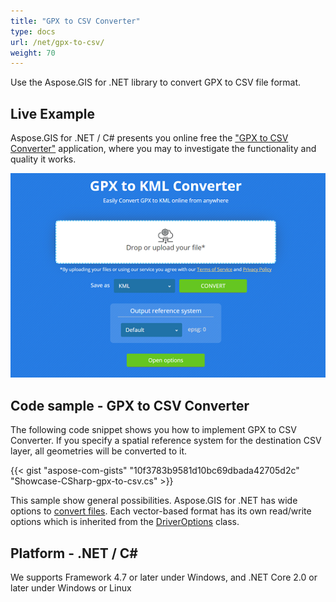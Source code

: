 ```yaml
---
title: "GPX to CSV Converter"
type: docs
url: /net/gpx-to-csv/
weight: 70
---
```


Use the Aspose.GIS for .NET library to convert GPX to CSV file format.

## **Live Example**

Aspose.GIS for .NET / C# presents you online free the ["GPX to CSV Converter"](https://products.aspose.app/gis/conversion/gpx-to-csv) application, where you may to investigate the functionality and quality it works.

![GPX to CSV Converter App](conversion.png)

## **Code sample - GPX to CSV Converter**

The following code snippet shows you how to implement GPX to CSV Converter. If you specify a spatial reference system for the destination CSV layer, all geometries will be converted to it. 

{{< gist "aspose-com-gists" "10f3783b9581d10bc69dbada42705d2c" "Showcase-CSharp-gpx-to-csv.cs" >}}

This sample show general possibilities. Aspose.GIS for .NET has wide options to [convert files](https://docs.aspose.com/gis/net/vector-layers/). Each vector-based format has its own read/write options which is inherited from the [DriverOptions](https://apireference.aspose.com/gis/net/aspose.gis/driveroptions) class.

## **Platform - .NET / C#**

We supports Framework 4.7 or later under Windows, and .NET Core 2.0 or later under Windows or Linux
